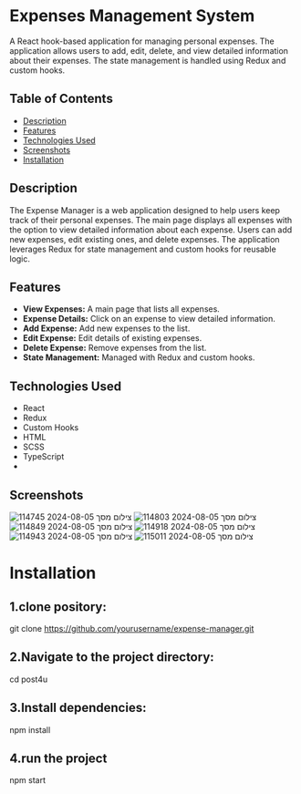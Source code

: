 # Expenses Management System

A React hook-based application for managing personal expenses. The application allows users to add, edit, delete, and view detailed information about their expenses. The state management is handled using Redux and custom hooks.

## Table of Contents
- [Description](#description)
- [Features](#features)
- [Technologies Used](#technologies-used)
- [Screenshots](#screenshots)
- [Installation](#installation)

## Description
The Expense Manager is a web application designed to help users keep track of their personal expenses. The main page displays all expenses with the option to view detailed information about each expense. Users can add new expenses, edit existing ones, and delete expenses. The application leverages Redux for state management and custom hooks for reusable logic.

## Features
- **View Expenses:** A main page that lists all expenses.
- **Expense Details:** Click on an expense to view detailed information.
- **Add Expense:** Add new expenses to the list.
- **Edit Expense:** Edit details of existing expenses.
- **Delete Expense:** Remove expenses from the list.
- **State Management:** Managed with Redux and custom hooks.

## Technologies Used
- React
- Redux
- Custom Hooks
- HTML
- SCSS
- TypeScript
- 
## Screenshots

![צילום מסך 2024-08-05 114745](https://github.com/user-attachments/assets/c0490df2-3656-4f69-8782-4fcd1f38c894)
![צילום מסך 2024-08-05 114803](https://github.com/user-attachments/assets/22c55dfa-0ae4-4db0-919f-8e545db5557d)
![צילום מסך 2024-08-05 114849](https://github.com/user-attachments/assets/27411d13-b09d-495e-b8c5-13225395c552)
![צילום מסך 2024-08-05 114918](https://github.com/user-attachments/assets/8e01366a-2741-4e56-afae-657b93030f43)
![צילום מסך 2024-08-05 114943](https://github.com/user-attachments/assets/30da8929-95a7-4a0f-812e-80770ad1e0fa)
![צילום מסך 2024-08-05 115011](https://github.com/user-attachments/assets/edb13314-3e99-4623-85df-d856856627ec)



# Installation
## 1.clone pository:
git clone https://github.com/yourusername/expense-manager.git
## 2.Navigate to the project directory:
cd post4u
## 3.Install dependencies:
npm install
## 4.run the project
npm start





